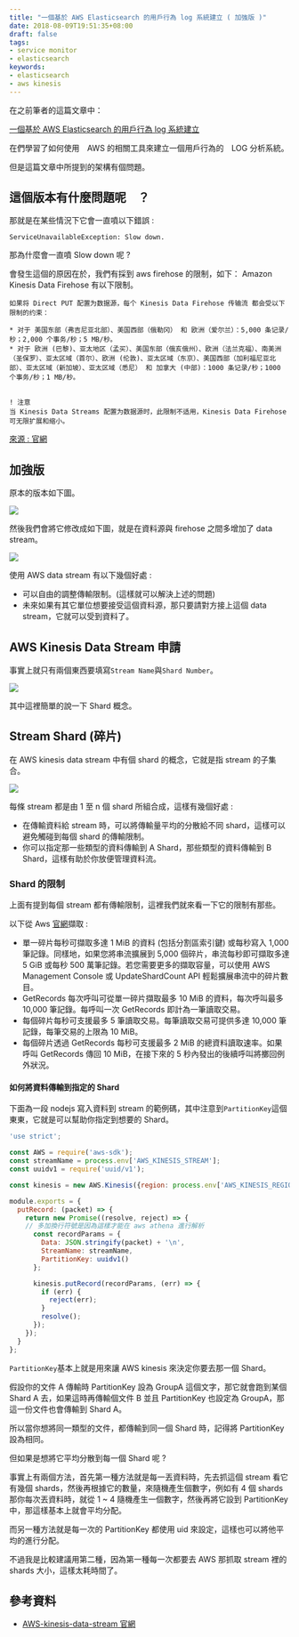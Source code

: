 ```yaml
---
title: "一個基於 AWS Elasticsearch 的用戶行為 log 系統建立 ( 加強版 )"
date: 2018-08-09T19:51:35+08:00
draft: false
tags: 
- service monitor
- elasticsearch
keywords:
- elasticsearch 
- aws kinesis
---
```


在之前筆者的這篇文章中：

[一個基於 AWS Elasticsearch 的用戶行為 log 系統建立](http://marklin-blog.logdown.com/posts/7801415-establishment-of-a-log-system-based-on-aws-elasticsearch)

在們學習了如何使用　AWS 的相關工具來建立一個用戶行為的　LOG 分析系統。

但是這篇文章中所提到的架構有個問題。

## 這個版本有什麼問題呢　？

那就是在某些情況下它會一直噴以下錯誤 : 

```
ServiceUnavailableException: Slow down.
```

那為什麼會一直噴 Slow down 呢 ? 

會發生這個的原因在於，我們有採到 aws firehose 的限制，如下：
Amazon Kinesis Data Firehose 有以下限制。

```
如果将 Direct PUT 配置为数据源，每个 Kinesis Data Firehose 传输流 都会受以下限制的约束：

* 对于 美国东部（弗吉尼亚北部）、美国西部（俄勒冈） 和 欧洲（爱尔兰）：5,000 条记录/秒；2,000 个事务/秒；5 MB/秒。
* 对于 欧洲 (巴黎)、亚太地区（孟买）、美国东部（俄亥俄州）、欧洲（法兰克福）、南美洲（圣保罗）、亚太区域（首尔）、欧洲 (伦敦)、亚太区域（东京）、美国西部（加利福尼亚北部）、亚太区域（新加坡）、亚太区域（悉尼） 和 加拿大 (中部)：1000 条记录/秒；1000 个事务/秒；1 MB/秒。


! 注意
当 Kinesis Data Streams 配置为数据源时，此限制不适用，Kinesis Data Firehose 可无限扩展和缩小。
```
[來源 : 官網](https://docs.aws.amazon.com/zh_cn/firehose/latest/dev/limits.html)

## 加強版

原本的版本如下圖。

![](http://yixiang8780.com/outImg/20180628-3-log.png)

然後我們會將它修改成如下圖，就是在資料源與 firehose 之間多增加了 data stream。

![](http://yixiang8780.com/outImg/20181121-1.png)


使用 AWS data stream 有以下幾個好處 : 

* 可以自由的調整傳輸限制。(這樣就可以解決上述的問題)
* 未來如果有其它單位想要接受這個資料源，那只要請對方接上這個 data stream，它就可以受到資料了。

## AWS Kinesis Data Stream 申請

事實上就只有兩個東西要填寫`Stream Name`與`Shard Number`。

![](http://yixiang8780.com/outImg/20181121-2.png)

其中這裡簡單的說一下 Shard 概念。

## Stream Shard (碎片)
在 AWS kinesis data stream 中有個 shard 的概念，它就是指 stream 的子集合。

![](http://yixiang8780.com/outImg/20181121-3.png)

每條 stream 都是由 1 至 n 個 shard 所組合成，這樣有幾個好處 : 

* 在傳輸資料給 stream 時，可以將傳輸量平均的分散給不同 shard，這樣可以避免觸碰到每個 shard 的傳輸限制。
* 你可以指定那一些類型的資料傳輸到 A Shard，那些類型的資料傳輸到 B Shard，這樣有助於你放便管理資料流。

### Shard 的限制
上面有提到每個 stream 都有傳輸限制，這裡我們就來看一下它的限制有那些。

以下從 Aws [官網](https://docs.aws.amazon.com/zh_tw/streams/latest/dev/service-sizes-and-limits.html)擷取 : 

* 單一碎片每秒可擷取多達 1 MiB 的資料 (包括分割區索引鍵) 或每秒寫入 1,000 筆記錄。同樣地，如果您將串流擴展到 5,000 個碎片，串流每秒即可擷取多達 5 GiB 或每秒 500 萬筆記錄。若您需要更多的擷取容量，可以使用 AWS Management Console 或 UpdateShardCount API 輕鬆擴展串流中的碎片數目。
* GetRecords 每次呼叫可從單一碎片擷取最多 10 MiB 的資料，每次呼叫最多 10,000 筆記錄。每呼叫一次 GetRecords 即計為一筆讀取交易。
* 每個碎片每秒可支援最多 5 筆讀取交易。每筆讀取交易可提供多達 10,000 筆記錄，每筆交易的上限為 10 MiB。
* 每個碎片透過 GetRecords 每秒可支援最多 2 MiB 的總資料讀取速率。如果呼叫 GetRecords 傳回 10 MiB，在接下來的 5 秒內發出的後續呼叫將擲回例外狀況。

#### 如何將資料傳輸到指定的 Shard 

下面為一段 nodejs 寫入資料到 stream 的範例碼，其中注意到`PartitionKey`這個東東，它就是可以幫助你指定到想要的 Shard。

```js
'use strict';

const AWS = require('aws-sdk');
const streamName = process.env['AWS_KINESIS_STREAM'];
const uuidv1 = require('uuid/v1');

const kinesis = new AWS.Kinesis({region: process.env['AWS_KINESIS_REGION']});

module.exports = {
  putRecord: (packet) => {
    return new Promise((resolve, reject) => {
    // 多加換行符號是因為這樣才能在 aws athena 進行解析
      const recordParams = {
        Data: JSON.stringify(packet) + '\n',
        StreamName: streamName,
        PartitionKey: uuidv1()
      };

      kinesis.putRecord(recordParams, (err) => {
        if (err) {
          reject(err);
        }
        resolve();
      });
    });
  }
};
```

`PartitionKey`基本上就是用來讓 AWS kinesis 來決定你要去那一個 Shard。

假設你的文件 A 傳輸時 PartitionKey 設為 GroupA 這個文字，那它就會跑到某個 Shard A 去，如果這時再傳輸個文件 B 並且 PartitionKey 也設定為 GroupA，那這一份文件也會傳輸到 Shard A。

所以當你想將同一類型的文件，都傳輸到同一個 Shard 時，記得將 PartitionKey 設為相同。

但如果是想將它平均分散到每一個 Shard 呢 ?

事實上有兩個方法，首先第一種方法就是每一丟資料時，先去抓這個 stream 看它有幾個 shards，然後再根據它的數量，來隨機產生個數字，例如有 4 個 shards 那你每次丟資料時，就從 1 ~ 4 隨機產生一個數字，然後再將它設到 PartitionKey 中，那這樣基本上就會平均分配。

而另一種方法就是每一次的 PartitionKey 都使用 uid 來設定，這樣也可以將他平均的進行分配。

不過我是比較建議用第二種，因為第一種每一次都要去 AWS 那抓取 stream 裡的 shards 大小，這樣太耗時間了。

## 參考資料
* [AWS-kinesis-data-stream 官網](https://docs.aws.amazon.com/zh_tw/streams/latest/dev/introduction.html)


